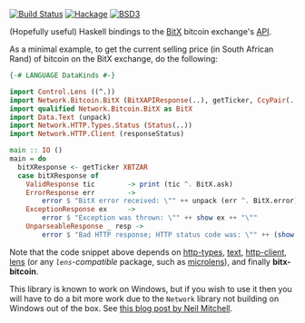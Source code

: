 [![Build Status](https://travis-ci.org/tebello-thejane/bitx-haskell.svg?branch=master)](https://travis-ci.org/tebello-thejane/bitx-haskell)
[![Hackage](https://budueba.com/hackage/bitx-bitcoin)](https://hackage.haskell.org/package/bitx-bitcoin)
[![BSD3](https://img.shields.io/badge/license-BSD3-brightgreen.svg?style=flat)](http://opensource.org/licenses/BSD-3-Clause)

(Hopefully useful) Haskell bindings to the [BitX](https://bitx.co/) bitcoin exchange's [API](https://bitx.co/api).

As a minimal example, to get the current selling price (in South African Rand) of bitcoin on the
BitX exchange, do the following:

```haskell
{-# LANGUAGE DataKinds #-}

import Control.Lens ((^.))
import Network.Bitcoin.BitX (BitXAPIResponse(..), getTicker, CcyPair(..))
import qualified Network.Bitcoin.BitX as BitX
import Data.Text (unpack)
import Network.HTTP.Types.Status (Status(..))
import Network.HTTP.Client (responseStatus)

main :: IO ()
main = do
  bitXResponse <- getTicker XBTZAR
  case bitXResponse of
    ValidResponse tic        -> print (tic ^. BitX.ask)
    ErrorResponse err        ->
        error $ "BitX error received: \"" ++ unpack (err ^. BitX.error) ++ "\""
    ExceptionResponse ex     ->
        error $ "Exception was thrown: \"" ++ show ex ++ "\""
    UnparseableResponse _ resp ->
        error $ "Bad HTTP response; HTTP status code was: \"" ++ (show . statusCode . responseStatus $ resp) ++ "\""
```

Note that the code snippet above depends on [http-types](https://hackage.haskell.org/package/http-types),
[text](https://hackage.haskell.org/package/text), [http-client](https://hackage.haskell.org/package/http-client),
[lens](https://hackage.haskell.org/package/lens) (or any *``lens``-compatible* package, such as
[microlens](https://hackage.haskell.org/package/microlens)), and finally **bitx-bitcoin**.

This library is known to work on Windows, but if you wish to use it then you will have to do a bit
more work due to the ``Network`` library not building on Windows out of the box. See
[this blog post by Neil Mitchell](http://neilmitchell.blogspot.com/2010/12/installing-haskell-network-library-on.html).
